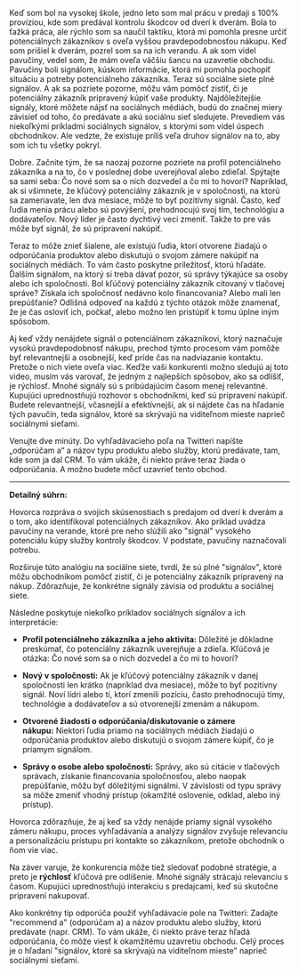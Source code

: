 
Keď som bol na vysokej škole, jedno leto som mal prácu v predaji s 100% províziou, kde som predával kontrolu škodcov od dverí k dverám. Bola to ťažká práca, ale rýchlo som sa naučil taktiku, ktorá mi pomohla presne určiť potenciálnych zákazníkov s oveľa vyššou pravdepodobnosťou nákupu. Keď som prišiel k dverám, pozrel som sa na ich verandu. A ak som videl pavučiny, vedel som, že mám oveľa väčšiu šancu na uzavretie obchodu. Pavučiny boli signálom, kúskom informácie, ktorá mi pomohla pochopiť situáciu a potreby potenciálneho zákazníka. Teraz sú sociálne siete plné signálov. A ak sa pozriete pozorne, môžu vám pomôcť zistiť, či je potenciálny zákazník pripravený kúpiť vaše produkty. Najdôležitejšie signály, ktoré môžete nájsť na sociálnych médiách, budú do značnej miery závisieť od toho, čo predávate a akú sociálnu sieť sledujete. Prevediem vás niekoľkými príkladmi sociálnych signálov, s ktorými som videl úspech obchodníkov. Ale vedzte, že existuje príliš veľa druhov signálov na to, aby som ich tu všetky pokryl.

Dobre. Začnite tým, že sa naozaj pozorne pozriete na profil potenciálneho zákazníka a na to, čo v poslednej dobe uverejňoval alebo zdieľal. Spýtajte sa sami seba: Čo nové som sa o nich dozvedel a čo mi to hovorí? Napríklad, ak si všimnete, že kľúčový potenciálny zákazník je v spoločnosti, na ktorú sa zameriavate, len dva mesiace, môže to byť pozitívny signál. Často, keď ľudia menia prácu alebo sú povýšení, prehodnocujú svoj tím, technológiu a dodávateľov. Nový líder je často dychtivý veci zmeniť. Takže to pre vás môže byť signál, že sú pripravení nakúpiť.

Teraz to môže znieť šialene, ale existujú ľudia, ktorí otvorene žiadajú o odporúčania produktov alebo diskutujú o svojom zámere nakúpiť na sociálnych médiách. To vám často poskytne príležitosť, ktorú hľadáte. Ďalším signálom, na ktorý si treba dávať pozor, sú správy týkajúce sa osoby alebo ich spoločnosti. Bol kľúčový potenciálny zákazník citovaný v tlačovej správe? Získala ich spoločnosť nedávno kolo financovania? Alebo mali len prepúšťanie? Odlišná odpoveď na každú z týchto otázok môže znamenať, že je čas osloviť ich, počkať, alebo možno len pristúpiť k tomu úplne iným spôsobom.

Aj keď vždy nenájdete signál o potenciálnom zákazníkovi, ktorý naznačuje vysokú pravdepodobnosť nákupu, prechod týmto procesom vám pomôže byť relevantnejší a osobnejší, keď príde čas na nadviazanie kontaktu. Pretože o nich viete oveľa viac. Keďže vaši konkurenti možno sledujú aj toto video, musím vás varovať, že jedným z najlepších spôsobov, ako sa odlíšiť, je rýchlosť. Mnohé signály sú s pribúdajúcim časom menej relevantné. Kupujúci uprednostňujú rozhovor s obchodníkmi, keď sú pripravení nakúpiť. Budete relevantnejší, včasnejší a efektívnejší, ak si nájdete čas na hľadanie tých pavučín, teda signálov, ktoré sa skrývajú na viditeľnom mieste naprieč sociálnymi sieťami.

Venujte dve minúty. Do vyhľadávacieho poľa na Twitteri napíšte „odporúčam a“ a názov typu produktu alebo služby, ktorú predávate, tam, kde som ja dal CRM. To vám ukáže, či niekto práve teraz žiada o odporúčania. A možno budete môcť uzavrieť tento obchod.

---

**Detailný súhrn:**

Hovorca rozpráva o svojich skúsenostiach s predajom od dverí k dverám a o tom, ako identifikoval potenciálnych zákazníkov. Ako príklad uvádza pavučiny na verande, ktoré pre neho slúžili ako "signál" vysokého potenciálu kúpy služby kontroly škodcov. V podstate, pavučiny naznačovali potrebu.

Rozširuje túto analógiu na sociálne siete, tvrdí, že sú plné "signálov", ktoré môžu obchodníkom pomôcť zistiť, či je potenciálny zákazník pripravený na nákup. Zdôrazňuje, že konkrétne signály závisia od produktu a sociálnej siete.

Následne poskytuje niekoľko príkladov sociálnych signálov a ich interpretácie:

- **Profil potenciálneho zákazníka a jeho aktivita:** Dôležité je dôkladne preskúmať, čo potenciálny zákazník uverejňuje a zdieľa. Kľúčová je otázka: Čo nové som sa o nich dozvedel a čo mi to hovorí?
    
- **Nový v spoločnosti:** Ak je kľúčový potenciálny zákazník v danej spoločnosti len krátko (napríklad dva mesiace), môže to byť pozitívny signál. Noví lídri alebo tí, ktorí zmenili pozíciu, často prehodnocujú tímy, technológie a dodávateľov a sú otvorenejší zmenám a nákupom.
    
- **Otvorené žiadosti o odporúčania/diskutovanie o zámere nákupu:** Niektorí ľudia priamo na sociálnych médiách žiadajú o odporúčania produktov alebo diskutujú o svojom zámere kúpiť, čo je priamym signálom.
    
- **Správy o osobe alebo spoločnosti:** Správy, ako sú citácie v tlačových správach, získanie financovania spoločnosťou, alebo naopak prepúšťanie, môžu byť dôležitými signálmi. V závislosti od typu správy sa môže zmeniť vhodný prístup (okamžité oslovenie, odklad, alebo iný prístup).
    

Hovorca zdôrazňuje, že aj keď sa vždy nenájde priamy signál vysokého zámeru nákupu, proces vyhľadávania a analýzy signálov zvyšuje relevanciu a personalizáciu prístupu pri kontakte so zákazníkom, pretože obchodník o ňom vie viac.

Na záver varuje, že konkurencia môže tiež sledovať podobné stratégie, a preto je **rýchlosť** kľúčová pre odlíšenie. Mnohé signály strácajú relevanciu s časom. Kupujúci uprednostňujú interakciu s predajcami, keď sú skutočne pripravení nakupovať.

Ako konkrétny tip odporúča použiť vyhľadávacie pole na Twitteri: Zadajte "recommend a" (odporúčam a) a názov produktu alebo služby, ktorú predávate (napr. CRM). To vám ukáže, či niekto práve teraz hľadá odporúčania, čo môže viesť k okamžitému uzavretiu obchodu. Celý proces je o hľadaní "signálov, ktoré sa skrývajú na viditeľnom mieste" naprieč sociálnymi sieťami.